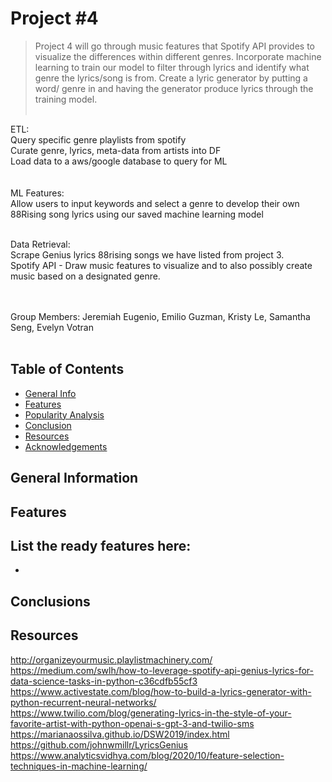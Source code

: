 # Project #4
> Project 4 will go through music features that Spotify API provides to visualize the differences within different genres. Incorporate machine learning to train our model to filter through lyrics and identify what genre the lyrics/song is from. Create a lyric generator by putting a word/ genre in and having the generator produce lyrics through the training model.<br><br>
	
ETL:<br>
Query specific genre playlists from spotify<br>
Curate genre, lyrics, meta-data from artists into DF<br>
Load data to a aws/google database to query for ML<br>
<br><br>
ML Features:<br> 
Allow users to input keywords and select a genre to develop their own 88Rising song lyrics using our saved machine learning model<br><br>

Data Retrieval:<br>
Scrape Genius lyrics 88rising songs we have listed from project 3.<br>
Spotify API - Draw music features to visualize and to also possibly create music based on a designated genre.<br>
<br><br>

Group Members:  Jeremiah Eugenio, Emilio Guzman, Kristy Le, Samantha Seng, Evelyn Votran
<br>
<br>

## Table of Contents
* [General Info](#general-information)
* [Features](#features)
* [Popularity Analysis](#Popularity-Analysis)
* [Conclusion](#Conclusion)
* [Resources](#Resources)
* [Acknowledgements](#acknowledgements)
<!-- * [License](#license) -->


## General Information



## Features
List the ready features here:
- 
- 


## Conclusions





## Resources
http://organizeyourmusic.playlistmachinery.com/<br>
https://medium.com/swlh/how-to-leverage-spotify-api-genius-lyrics-for-data-science-tasks-in-python-c36cdfb55cf3<br>
https://www.activestate.com/blog/how-to-build-a-lyrics-generator-with-python-recurrent-neural-networks/<br>
https://www.twilio.com/blog/generating-lyrics-in-the-style-of-your-favorite-artist-with-python-openai-s-gpt-3-and-twilio-sms<br>
https://marianaossilva.github.io/DSW2019/index.html<br>
https://github.com/johnwmillr/LyricsGenius<br>
https://www.analyticsvidhya.com/blog/2020/10/feature-selection-techniques-in-machine-learning/<br><br>
